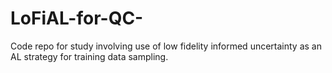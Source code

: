 # LoFiAL-for-QC-
Code repo for study involving use of low fidelity informed uncertainty as an AL strategy for training data sampling.
